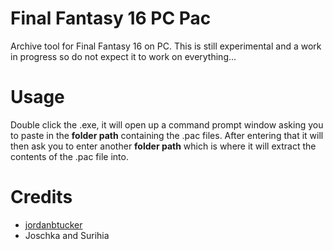 # Final Fantasy 16 PC Pac
Archive tool for Final Fantasy 16 on PC. This is still experimental and a work in progress so do not expect it to work on everything...

# Usage
Double click the .exe, it will open up a command prompt window asking you to paste in the **folder path** containing the .pac files. After entering that it will then ask you to enter another **folder path** which is where it will extract the contents of the .pac file into.

# Credits
- [jordanbtucker](https://github.com/jordanbtucker)
- Joschka and Surihia

